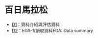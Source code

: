 # 百日馬拉松
+   <a href="https://github.com/kristenchan/2nd-ML100Days/blob/master/homework/Day_001_HW.ipynb">D1</a>：資料介紹與評估資料
+   <a href="https://github.com/kristenchan/2nd-ML100Days/blob/master/homework/Day_002_HW.ipynb">D2</a>：EDA-1/讀取資料EDA: Data summary
